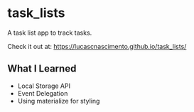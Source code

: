 # task_lists

A task list app to track tasks.

Check it out at: https://lucascnascimento.github.io/task_lists/

## What I Learned

* Local Storage API
* Event Delegation
* Using materialize for styling

